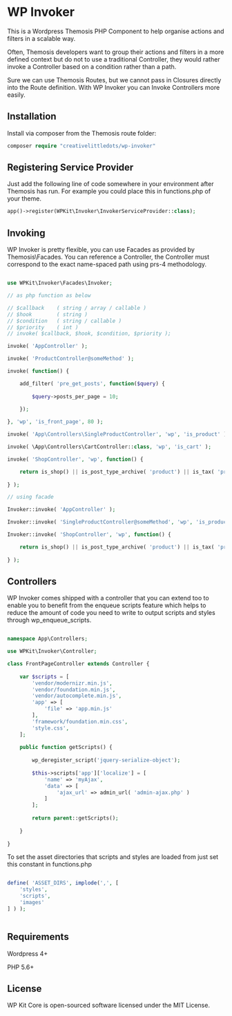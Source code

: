 # WP Invoker

This is a Wordpress Themosis PHP Component to help organise actions and filters in a scalable way. 

Often, Themosis developers want to group their actions and filters in a more defined context but do not to use a traditional Controller, they would rather invoke a Controller based on a condition rather than a path. 

Sure we can use Themosis Routes, but we cannot pass in Closures directly into the Route definition. With WP Invoker you can Invoke Controllers more easily.

## Installation

Install via composer from the Themosis route folder:

```php
composer require "creativelittledots/wp-invoker"
```

## Registering Service Provider

Just add the following line of code somewhere in your environment after Themosis has run. For example you could place this in functions.php of your theme.

```php
app()->register(WPKit\Invoker\InvokerServiceProvider::class);
```

## Invoking

WP Invoker is pretty flexible, you can use Facades as provided by Themosis\Facades. You can reference a Controller, the Controller must correspond to the exact name-spaced path using prs-4 methodology.

```php

use WPKit\Invoker\Facades\Invoker;

// as php function as below

// $callback 	( string / array / callable )
// $hook 		( string )
// $condition 	( string / callable )
// $priority 	( int )
// invoke( $callback, $hook, $condition, $priority );

invoke( 'AppController' );

invoke( 'ProductController@someMethod' );

invoke( function() {

	add_filter( 'pre_get_posts', function($query) {
		
		$query->posts_per_page = 10;
		
	});

}, 'wp', 'is_front_page', 80 );

invoke( 'App\Controllers\SingleProductController', 'wp', 'is_product' );

invoke( \App\Controllers\CartController::class, 'wp', 'is_cart' );

invoke( 'ShopController', 'wp', function() {

	return is_shop() || is_post_type_archive( 'product') || is_tax( 'product_cat' ) || is_tax( 'product_tag' ) || is_tax( 'product_brand' ) || is_tax( 'company_portal' );
	
} );

// using facade

Invoker::invoke( 'AppController' );

Invoker::invoke( 'SingleProductController@someMethod', 'wp', 'is_product' );

Invoker::invoke( 'ShopController', 'wp', function() {

	return is_shop() || is_post_type_archive( 'product') || is_tax( 'product_cat' ) || is_tax( 'product_tag' ) || is_tax( 'product_brand' ) || is_tax( 'company_portal' );
	
} );

```

## Controllers

WP Invoker comes shipped with a controller that you can extend too to enable you to benefit from the enqueue scripts feature which helps to reduce the amount of code you need to write to output scripts and styles through wp_enqueue_scripts.

```php

namespace App\Controllers;

use WPKit\Invoker\Controller;

class FrontPageController extends Controller {
	
	var $scripts = [
    	'vendor/modernizr.min.js',
    	'vendor/foundation.min.js',
    	'vendor/autocomplete.min.js',
    	'app' => [
    	    'file' => 'app.min.js'
        ],
    	'framework/foundation.min.css',
    	'style.css',
	];
	
	public function getScripts() {
    	
    	wp_deregister_script('jquery-serialize-object');
    	
    	$this->scripts['app']['localize'] = [
            'name' => 'myAjax',
            'data' => [ 
                'ajax_url' => admin_url( 'admin-ajax.php' )
            ]
        ];
        
        return parent::getScripts();
		
	}
	
}

```

To set the asset directories that scripts and styles are loaded from just set this constant in functions.php

```php

define( 'ASSET_DIRS', implode(',', [
    'styles',
    'scripts',
    'images'
] ) );
	    
```

## Requirements

Wordpress 4+

PHP 5.6+

## License

WP Kit Core is open-sourced software licensed under the MIT License.